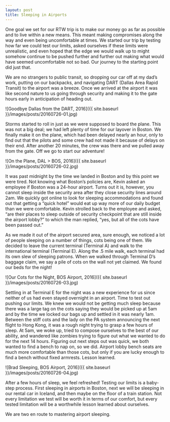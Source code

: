```yaml
---
layout: post
title: Sleeping in Airports
---
```


One goal we set for our RTW trip is to make our money go as far as possible and to live within a new means. This meant making compromises along the way and even being uncomfortable at times. We started our trip by testing how far we could test our limits, asked ourselves if these limits were unrealistic, and even hoped that the edge we would walk up to might somehow continue to be pushed further and further out making what would have seemed uncomfortable not so bad. Our journey to the starting point did just that.

We are no strangers to public transit, so dropping our car off at my dad’s work, putting on our backpacks, and navigating DART (Dallas Area Rapid Transit) to the airport was a breeze. Once we arrived at the airport it was like second nature to us going through security and making it to the gate hours early in anticipation of heading out.

![Goodbye Dallas from the DART, 2016]({{ site.baseurl }}/images/posts/20160726-01.jpg)

Storms started to roll in just as we were supposed to board the plane. This was not a big deal; we had left plenty of time for our layover in Boston. We finally make it on the plane, which had been delayed nearly an hour, only to find out that the pilots and some crew had not made it because of delays on their end. After another 20 minutes, the crew was there and we pulled away from the gate. Off we go to start our adventure!

![On the Plane, DAL > BOS, 2016]({{ site.baseurl }}/images/posts/20160726-02.jpg)

It was past midnight by the time we landed in Boston and by this point we were tired. Not knowing what Boston’s policies are, Kevin asked an employee if Boston was a 24-hour airport. Turns out it is, however, you cannot sleep inside the security area after they close security lines around 2am. We quickly got online to look for sleeping accommodations and found out that getting a “quick hotel” would eat up way more of our daily budget than we were comfortable. Kevin strolled back to the employee and asked, “are their places to sleep outside of security checkpoint that are still inside the airport lobby?” to which the man replied, “yes, but all of the cots have been passed out.”

As we made it out of the airport secured area, sure enough, we noticed a lot of people sleeping on a number of things, cots being one of them. We decided to leave the current terminal (Terminal A) and walk to the international terminal (Terminal E). Along the .5 mile walk, each terminal had its own slew of sleeping patrons. When we walked through Terminal D’s baggage claim, we say a pile of cots on the wall not yet claimed. We found our beds for the night!

![Our Cots for the Night, BOS Airport, 2016]({{ site.baseurl }}/images/posts/20160726-03.jpg)

Settling in at Terminal E for the night was a new experience for us since neither of us had even stayed overnight in an airport. Time to test out pushing our limits. We knew we would not be getting much sleep because there was a large tag on the cots saying they would be picked up at 5am and by the time we locked our bags up and settled in it was nearly 1am. Between the stiff cots and the lady on the PA system announcing the next flight to Hong Kong, it was a rough night trying to grasp a few hours of sleep. At 5am, we woke up, tried to compose ourselves to the best of our ability, and wandered like zombies trying to figure out what we wanted to do for the next 14 hours. Figuring out next steps out was quick, we both wanted to find a bench to nap on, so we did. Airport lobby bench seats are much more comfortable than those cots, but only if you are lucky enough to find a bench without fixed armrests. Lesson learned.

![Brad Sleeping, BOS Airport, 2016]({{ site.baseurl }}/images/posts/20160726-04.jpg)

After a few hours of sleep, we feel refreshed! Testing our limits is a baby-step process. First sleeping in airports in Boston, next we will be sleeping in our rental car in Iceland, and then maybe on the floor of a train station. Not every limitation we test will be worth it in terms of our comfort, but every tested limitation will be a worthwhile lesson learned about ourselves.

We are two en route to mastering airport sleeping.